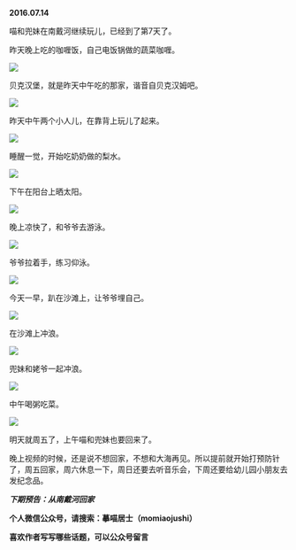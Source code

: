 
          
            
**2016.07.14**

喵和兜妹在南戴河继续玩儿，已经到了第7天了。

昨天晚上吃的咖喱饭，自己电饭锅做的蔬菜咖喱。




![](//upload-images.jianshu.io/upload_images/51001-ffd49e91f58522df.jpg)




贝克汉堡，就是昨天中午吃的那家，谐音自贝克汉姆吧。




![](//upload-images.jianshu.io/upload_images/51001-0f81b76eb7f7c8e9.jpg)




昨天中午两个小人儿，在靠背上玩儿了起来。




![](//upload-images.jianshu.io/upload_images/51001-92bd662cf8992516.jpg)




睡醒一觉，开始吃奶奶做的梨水。




![](//upload-images.jianshu.io/upload_images/51001-e681dd057940a3cb.jpg)




下午在阳台上晒太阳。




![](//upload-images.jianshu.io/upload_images/51001-40b9cd283d2679b4.jpg)




晚上凉快了，和爷爷去游泳。




![](//upload-images.jianshu.io/upload_images/51001-4b76dd6f92bfc24b.jpg)




爷爷拉着手，练习仰泳。




![](//upload-images.jianshu.io/upload_images/51001-9a3561f37b869778.jpg)




今天一早，趴在沙滩上，让爷爷埋自己。




![](//upload-images.jianshu.io/upload_images/51001-d31096a699d6c11b.jpg)




在沙滩上冲浪。




![](//upload-images.jianshu.io/upload_images/51001-fc5bf23958c7d6ba.jpg)




兜妹和姥爷一起冲浪。




![](//upload-images.jianshu.io/upload_images/51001-22f9a35199fd70cc.jpg)




中午喝粥吃菜。




![](//upload-images.jianshu.io/upload_images/51001-1e1398b59960e49f.jpg)




明天就周五了，上午喵和兜妹也要回来了。

晚上视频的时候，还是说不想回家，不想和大海再见。所以提前就开始打预防针了，周五回家，周六休息一下，周日还要去听音乐会，下周还要给幼儿园小朋友去发纪念品。


***下期预告：从南戴河回家***


**个人微信公众号，请搜索：摹喵居士（momiaojushi）**

**喜欢作者写写哪些话题，可以公众号留言**

          
        